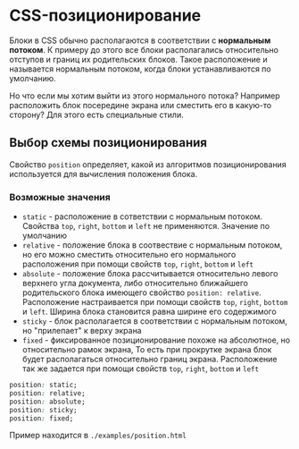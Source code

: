 # CSS-позиционирование

Блоки в CSS обычно располагаются в соответствии с **нормальным потоком**. К примеру до этого все блоки располагались относительно отступов и границ их родительских блоков. Такое расположение и называется нормальным потоком, когда блоки устанавливаются по умолчанию.

Но что если мы хотим выйти из этого нормального потока? Например расположить блок посередине экрана или сместить его в какую-то сторону? Для этого есть специальные стили.

## Выбор схемы позиционирования

Свойство `position` определяет, какой из алгоритмов позиционирования используется для вычисления положения блока.

### Возможные значения
- `static` - расположение в сответствии с нормальным потоком. Свойства `top`, `right`, `bottom` и `left` не применяются. Значение по умолчанию
- `relative` - положение блока в соотвествие с нормальным потоком, но его можно сместить относительно его нормального расположения при помощи свойств `top`, `right`, `bottom` и `left`
- `absolute` - положение блока рассчитывается относительно левого верхнего угла документа, либо относительно ближайшего родительского блока имеющего свойство `position: relative`. Расположение настраивается при помощи свойств `top`, `right`, `bottom` и `left`. Ширина блока становится равна ширине его содержимого
- `sticky` - блок располагается в соответствии с нормальным потоком, но "прилепает" к верху экрана
- `fixed` - фиксированное позиционирование похоже на абсолютное, но относительно рамок экрана, То есть при прокрутке экрана блок будет располагаться относительно границ экрана. Расположение так же задается при помощи свойств `top`, `right`, `bottom` и `left`

```css
position: static;
position: relative;
position: absolute;
position: sticky;
position: fixed;
```

Пример находится в `./examples/position.html`


